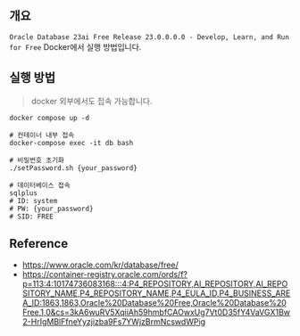 ## 개요

`Oracle Database 23ai Free Release 23.0.0.0.0 - Develop, Learn, and Run for Free` Docker에서 실행 방법입니다.

## 실행 방법

> docker 외부에서도 접속 가능합니다.

```shell
docker compose up -d

# 컨테이너 내부 접속
docker-compose exec -it db bash

# 비밀번호 초기화
./setPassword.sh {your_password}

# 데이터베이스 접속
sqlplus
# ID: system
# PW: {your_password}
# SID: FREE
```

## Reference

- https://www.oracle.com/kr/database/free/
- https://container-registry.oracle.com/ords/f?p=113:4:10174736083168:::4:P4_REPOSITORY,AI_REPOSITORY,AI_REPOSITORY_NAME,P4_REPOSITORY_NAME,P4_EULA_ID,P4_BUSINESS_AREA_ID:1863,1863,Oracle%20Database%20Free,Oracle%20Database%20Free,1,0&cs=3kA6wuRV5XqiiAh59hmbfCAOwxUg7Vt0D35fY4VaVGX1Bw2-HrIgMBlFfneYyzjizba9Fs7YWjzBrmNcswdWPig
